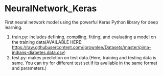 # NeuralNetwork_Keras
 First neural network model using the powerful Keras Python library for deep learning.
1. train.py: includes defining, compiling, fitting, and evaluating a model on the training data(AVAILABLE HERE: https://raw.githubusercontent.com/jbrownlee/Datasets/master/pima-indians-diabetes.data.csv)
2. test.py: makes prediction on test data.(Here, training and testing data is same. You can try for different test set if its available in the same format and parameters.)
